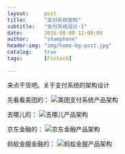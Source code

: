 ```yaml
---
layout:     post
title:      "支付系统架构"
subtitle:   "支付系统设计-1"
date:       2016-08-08 12:00:00
author:     "shamphone"
header-img: "img/home-bg-post.jpg"
catalog:	true
tags:		[Fintech]

---
```


来点干货吧。关于支付系统的架构设计

先看看美团的：
![美团支付系统产品架构](http://blog.lixf.cn/img/in-post/arch_meituan.png)

去哪儿的：
![去哪儿产品架构](http://blog.lixf.cn/img/in-post/arch_qunar.png)

京东金融的：
![京东金融产品架构](http://blog.lixf.cn/img/in-post/arch_jd.png)

蚂蚁金服金融的：
![蚂蚁金服产品架构](http://blog.lixf.cn/img/in-post/arch_alipay.png)